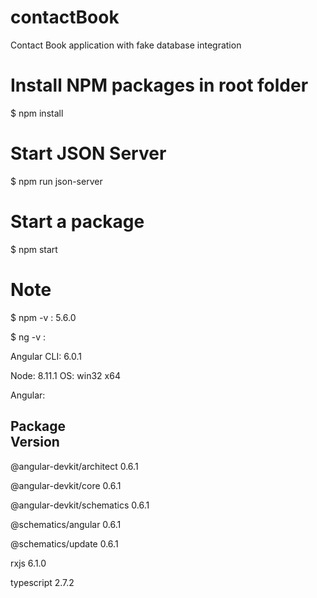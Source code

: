 # contactBook
Contact Book application with fake database integration


# Install NPM packages in root folder
$ npm install


# Start JSON Server

$ npm run json-server


# Start a package
$ npm start


# Note

$ npm -v  :  5.6.0 

$ ng -v   : 

Angular CLI: 6.0.1

Node: 8.11.1
OS: win32 x64


Angular:


Package                      
Version
------------------------------------------------------

@angular-devkit/architect    0.6.1

@angular-devkit/core         0.6.1

@angular-devkit/schematics   0.6.1

@schematics/angular          0.6.1

@schematics/update           0.6.1

rxjs                         6.1.0

typescript                   2.7.2
